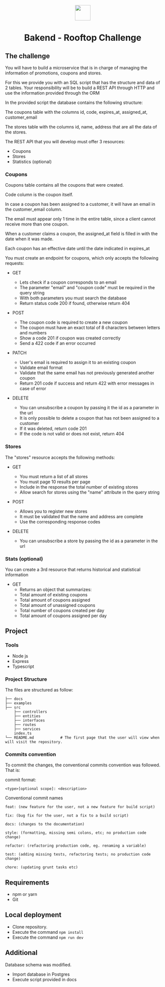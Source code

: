 <br/><br/>
<br/><br/>

<p align="center">
    <img height="50" src="https://rooftop.dev/images/rooftop-logo.webp">
   </p>

   <h1 align="center">Bakend - Rooftop Challenge</h1>
   
  
## The challenge
You will have to build a microservice that is in charge of managing the information of promotions, coupons and stores.

For this we provide you with an SQL script that has the structure and data of 2 tables. 
Your responsibility will be to build a REST API through HTTP and use the information provided through the ORM

In the provided script the database contains the following structure:

The coupons table with the columns id, code, expires_at, assigned_at, customer_email

The stores table with the columns id, name, address that are all the data of the stores.

The REST API that you will develop must offer 3 resources:
- Coupons
- Stores
- Statistics (optional)

### Coupons

Coupons table contains all the coupons that were created.

Code column is the coupon itself.

In case a coupon has been assigned to a customer, it will have an email in the customer_email column.

The email must appear only 1 time in the entire table, since a client cannot receive more than one coupon.

When a customer claims a coupon, the assigned_at field is filled in with the date when it was made.

Each coupon has an effective date until the date indicated in expires_at

You must create an endpoint for coupons, which only accepts the following requests:

- GET
  - Lets check if a coupon corresponds to an email
  - The parameter "email" and "coupon code" must be required in the query string
  - With both parameters you must search the database
  - Return status code 200 if found, otherwise return 404
  
- POST
  - The coupon code is required to create a new coupon
  - The coupon must have an exact total of 8 characters between letters and numbers
  - Show a code 201 if coupon was created correctly
  - Send a 422 code if an error occurred

- PATCH
  - User's email is required to assign it to an existing coupon
  - Validate email format
  - Validate that the same email has not previously generated another coupon
  - Return 201 code if success and return 422 with error messages in case of error 
  
- DELETE
  - You can unsubscribe a coupon by passing it the id as a parameter in the url
  - It is only possible to delete a coupon that has not been assigned to a customer
  - If it was deleted, return code 201
  - If the code is not valid or does not exist, return 404
  
### Stores
The "stores" resource accepts the following methods:

- GET
  - You must return a list of all stores
  - You must page 10 results per page
  - Include in the response the total number of existing stores
  - Allow search for stores using the "name" attribute in the query string

- POST
  - Allows you to register new stores
  - It must be validated that the name and address are complete
  - Use the corresponding response codes

- DELETE
  - You can unsubscribe a store by passing the id as a parameter in the url
  
###  Stats (optional)
You can create a 3rd resource that returns historical and statistical information

- GET
  - Returns an object that summarizes:
  - Total amount of existing coupons
  - Total amount of coupons assigned
  - Total amount of unassigned coupons
  - Total number of coupons created per day
  - Total amount of coupons assigned per day
  

## Project

### Tools

- Node js
- Express
- Typescript

### Project Structure
The files are structured as follow:

    ├── docs          
    ├── examples 
    ├── src
        ├── controllers          
        ├── entities     
        ├── interfaces          
        ├── routes 
        ├── services            
        index.ts
    └── README.md            # The first page that the user will view when will visit the repository.
    

### Commits convention

To commit the changes, the conventional commits convention was followed. That is:

commit format:

    <type>[optional scope]: <description>
    
Conventional commit names

    feat: (new feature for the user, not a new feature for build script)
    
    fix: (bug fix for the user, not a fix to a build script)
    
    docs: (changes to the documentation)
    
    style: (formatting, missing semi colons, etc; no production code change)
    
    refactor: (refactoring production code, eg. renaming a variable)
    
    test: (adding missing tests, refactoring tests; no production code change)
    
    chore: (updating grunt tasks etc)

## Requirements
* npm or yarn
* Git

## Local deployment
* Clone repository.
* Execute the command `npm install`
* Execute the command `npm run dev`

## Additional

Database schema was modified.
* Import database in Postgres
* Execute script provided in docs
